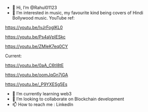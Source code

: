 - 👋 Hi, I’m @Rahul01123
- 👀 I’m interested in music, my favourite kind being covers of Hindi Bollywood music.
YouTube ref:

https://youtu.be/lvJrFoglKL0

https://youtu.be/Ps4aVpIESkc

https://youtu.be/ZMleK7eq0CY

Current:

https://youtu.be/0aA_C6tI8tE

https://youtu.be/oomJqGn7jGA

https://youtu.be/_P9YXESg5Es


- 🌱 I’m currently learning web3
- 💞️ I’m looking to collaborate on Blockchain development
- 📫 How to reach me : LinkedIn

<!---
Rahul01123/Rahul01123 is a ✨ special ✨ repository because its `README.md` (this file) appears on your GitHub profile.
You can click the Preview link to take a look at your changes.
--->
